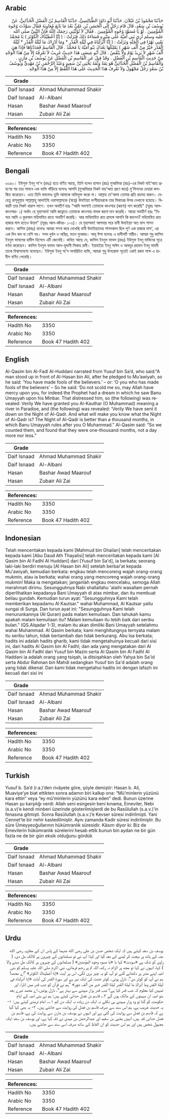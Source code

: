 ## Arabic


<div dir="rtl" lang="ar" style={{fontSize:'larger',backgroundColor:'#f8f9fa',padding:20}}>
حَدَّثَنَا مَحْمُودُ بْنُ غَيْلاَنَ، حَدَّثَنَا أَبُو دَاوُدَ الطَّيَالِسِيُّ، حَدَّثَنَا الْقَاسِمُ بْنُ الْفَضْلِ الْحُدَّانِيُّ، عَنْ يُوسُفَ بْنِ سَعْدٍ، قَالَ قَامَ رَجُلٌ إِلَى الْحَسَنِ بْنِ عَلِيٍّ بَعْدَ مَا بَايَعَ مُعَاوِيَةَ فَقَالَ سَوَّدْتَ وُجُوهَ الْمُؤْمِنِينَ ‏.‏ أَوْ يَا مُسَوِّدَ وُجُوهِ الْمُؤْمِنِينَ ‏.‏ فَقَالَ لاَ تُؤَنِّبْنِي رَحِمَكَ اللَّهُ فَإِنَّ النَّبِيَّ صلى الله عليه وسلم أُرِيَ بَنِي أُمَيَّةَ عَلَى مِنْبَرِهِ فَسَاءَهُ ذَلِكَ فَنَزَلَتْ ‏:‏ ‏(‏ إنَّا أَعْطَيْنَاكَ الْكَوْثَرَ ‏)‏ يَا مُحَمَّدُ يَعْنِي نَهْرًا فِي الْجَنَّةِ وَنَزَلَتْ ‏:‏ ‏(‏ إنَّا أَنْزَلْنَاهُ فِي لَيْلَةِ الْقَدْرِ * وَمَا أَدْرَاكَ مَا لَيْلَةُ الْقَدْرِ * لَيْلَةُ الْقَدْرِ خَيْرٌ مِنْ أَلْفِ شَهْرٍ ‏)‏ يَمْلِكُهَا بَعْدَكَ بَنُو أُمَيَّةَ يَا مُحَمَّدُ ‏.‏ قَالَ الْقَاسِمُ فَعَدَدْنَاهَا فَإِذَا هِيَ أَلْفُ شَهْرٍ لاَ يَزِيدُ يَوْمٌ وَلاَ يَنْقُصُ ‏.‏ قَالَ أَبُو عِيسَى هَذَا حَدِيثٌ غَرِيبٌ لاَ نَعْرِفُهُ إِلاَّ مِنْ هَذَا الْوَجْهِ مِنْ حَدِيثِ الْقَاسِمِ بْنِ الْفَضْلِ ‏.‏ وَقَدْ قِيلَ عَنِ الْقَاسِمِ بْنِ الْفَضْلِ عَنْ يُوسُفَ بْنِ مَازِنٍ ‏.‏ وَالْقَاسِمُ بْنُ الْفَضْلِ الْحُدَّانِيُّ هُوَ ثِقَةٌ وَثَّقَهُ يَحْيَى بْنُ سَعِيدٍ وَعَبْدُ الرَّحْمَنِ بْنُ مَهْدِيٍّ وَيُوسُفُ بْنُ سَعْدٍ رَجُلٌ مَجْهُولٌ وَلاَ نَعْرِفُ هَذَا الْحَدِيثَ عَلَى هَذَا اللَّفْظِ إِلاَّ مِنْ هَذَا الْوَجْهِ ‏.‏
</div>
<div style={{backgroundColor:'#f8f9fa',padding:20, marginBottom: 10}}><table> <thead> <tr> <th>Grade</th> <th></th> </tr> </thead> <tbody> <tr><td>Daif Isnaad</td><td>Ahmad Muhammad Shakir</td></tr><tr><td>Daif Isnaad</td><td>Al-Albani</td></tr><tr><td>Hasan</td><td>Bashar Awad Maarouf</td></tr><tr><td>Hasan</td><td>Zubair Ali Zai</td></tr></tbody></table><table> <thead> <tr> <th>References:</th> <th></th> </tr> </thead> <tbody><tr><td>Hadith No</td><td>3350</td></tr><tr><td>Arabic No</td><td>3350</td></tr><tr><td>Reference</td><td>Book 47 Hadith 402</td></tr></tbody></table></div>

## Bengali


<div dir="ltr" lang="bn" style={{fontSize:'larger',backgroundColor:'#f8f9fa',padding:20}}>
৩৩৫০। ইউসুফ ইবনু সা'দ (রহঃ) হতে বর্ণিত আছে, তিনি বলেন হাসান (রাঃ) মুআবিআ (রাঃ)-এর নিকট বাই’আত গ্রহণের পর তার সামনে এক ব্যক্তি দাঁড়িয়ে বলেনঃ আপনি (মুআবিয়ার নিকট বায়’আত গ্রহণ করে) মু'মিনদের চেহারা কলঙ্কিত করেছেন। এতে তিনি বললেনঃ তুমি আমাকে অভিযুক্ত করো না। আল্লাহ তা'আলা তোমার প্রতি রহমত করুন। যেহেতু রাসূলুল্লাহ সাল্লাল্লাহু আলাইহি ওয়াসাল্লামকে (স্বপ্নে) উমাইয়্যা বংশীয়দেরকে তার মিম্বারের উপর দেখানো হয়েছে। বিষয়টি তার নিকট খারাপ লাগে। তখন অবতীর্ণ হয়ঃ “আমি অবশ্যই তোমাকে কাওসার (ঝরণা) দান করেছি" (সূরাঃ আল-কাওসার- ১) অর্থাৎ হে মুহাম্মাদ! আমি জান্নাতে তোমাকে কাওসার নামক ঝরণা দান করেছি। আরো অবতীর্ণ হয়ঃ “নিশ্চয় আমি এ কুরআন মহিমান্বিত রাতে অবতীর্ণ করেছি। আর মাহিমান্বিত রাত প্রসঙ্গে আপনি কি জানেন? মহিমান্বিত রাত হাজার মাস হতেও উত্তম" (সূরাঃ আল-কাঁদর- ১-৩)। হে মুহাম্মাদ! আপনার পরে বানী উমাইয়্যা অত মাস শাসন করবে। কাসিম (রাহঃ) বলেনঃ আমরা গণনা করে দেখেছি বানী উমাইয়্যাদের শাসনকাল ছিল পূর্ণ এক হাজার মাস’, এর এক দিন কম বা বেশি নয়। সনদ দুর্বল ও অস্থির, মতন মুনকার। আবূ ঈসা বলেনঃ এ হাদীসটি গারীব। আমরা শুধু কাসিম ইবনুল ফাযলের হাদীস হিসেবে এটি জেনেছি। কথিত আছে যে, কাসিম ইবনুল ফাযল (রহঃ) ইউসুফ ইবনু মাযিনের সূত্রে বর্ণনা করেছেন। কাসিম ইবনুল ফাযল আল-হুদ্দানী সিকাহ রাবী। ইয়াহইয়া ইবনু সাঈদ ও আবদুর রহমান ইবনু মাহদী তাকে বিশ্বাসযোগ্য বলেছেন। ইউসুফ ইবনু সা'দ অপরিচিত ব্যক্তি, আমরা শুধু উপরোক্ত সূত্রেই একই রকম শব্দে এ হাদীস বর্ণিত পেয়েছি।
</div>
<div style={{backgroundColor:'#f8f9fa',padding:20, marginBottom: 10}}><table> <thead> <tr> <th>Grade</th> <th></th> </tr> </thead> <tbody> <tr><td>Daif Isnaad</td><td>Ahmad Muhammad Shakir</td></tr><tr><td>Daif Isnaad</td><td>Al-Albani</td></tr><tr><td>Hasan</td><td>Bashar Awad Maarouf</td></tr><tr><td>Hasan</td><td>Zubair Ali Zai</td></tr></tbody></table><table> <thead> <tr> <th>References:</th> <th></th> </tr> </thead> <tbody><tr><td>Hadith No</td><td>3350</td></tr><tr><td>Arabic No</td><td>3350</td></tr><tr><td>Reference</td><td>Book 47 Hadith 402</td></tr></tbody></table></div>

## English


<div dir="ltr" lang="en" style={{fontSize:'larger',backgroundColor:'#f8f9fa',padding:20}}>
Al-Qasim bin Al-Fadl Al-Huddani narrated from Yusuf bin Sa’d, who said:“A man stood up in front of Al-Hasan bin Ali, after he pledged to Mu’awiyah, so he said: ‘You have made fools of the believers.’ – or: ‘O you who has made fools of the believers’ – So he said: ‘Do not scold me so, may Allah have mercy upon you, for indeed the Prophet had a dream in which he saw Banu Umayyah upon his Minbar. That distressed him, so (the following) was revealed: Verily We have granted you Al-Kauthar (O Muhammad) meaning a river in Paradise, and (the following) was revealed: ‘Verily We have sent it down on the Night of Al-Qadr. And what will make you know what the Night of Al-Qadr is? The Night of Al-Qadr is better than a thousand months, in which Banu Umayyah rules after you O Muhammad.” Al-Qasim said: “So we counted them, and found that they were one-thousand months, not a day more nor less.”
</div>
<div style={{backgroundColor:'#f8f9fa',padding:20, marginBottom: 10}}><table> <thead> <tr> <th>Grade</th> <th></th> </tr> </thead> <tbody> <tr><td>Daif Isnaad</td><td>Ahmad Muhammad Shakir</td></tr><tr><td>Daif Isnaad</td><td>Al-Albani</td></tr><tr><td>Hasan</td><td>Bashar Awad Maarouf</td></tr><tr><td>Hasan</td><td>Zubair Ali Zai</td></tr></tbody></table><table> <thead> <tr> <th>References:</th> <th></th> </tr> </thead> <tbody><tr><td>Hadith No</td><td>3350</td></tr><tr><td>Arabic No</td><td>3350</td></tr><tr><td>Reference</td><td>Book 47 Hadith 402</td></tr></tbody></table></div>

## Indonesian


<div dir="ltr" lang="id" style={{fontSize:'larger',backgroundColor:'#f8f9fa',padding:20}}>
Telah menceritakan kepada kami [Mahmud bin Ghailan] telah menceritakan kepada kami [Abu Daud Ath Thayalisi] telah menceritakan kepada kami [Al Qasim bin Al Fadhl Al Huddani] dari [Yusuf bin Sa'd], ia berkata; seorang laki-laki berdiri menuju [Al Hasan bin Ali] setelah berbai'at kepada Mu'awiyah, kemudian berkata: engkau telah mencoreng wajah orang-orang mukmin, atau ia berkata; wahai orang yang mencoreng wajah orang-orang mukmin! Maka ia mengatakan; janganlah engkau mencelaku, semoga Allah merahmati dirimu. Sesungguhnya Nabi shallallahu 'alaihi wasallam pernah diperlihatkan kepadanya Bani Umayyah di atas mimbar, dan itu membuat beliau gundah. Kemudian turun ayat: "Sesungguhnya Kami telah memberikan kepadamu Al Kautsar." wahai Muhammad, Al Kautsar yaitu sungai di Surga. Dan turun ayat ini: "Sesungguhnya Kami telah menurunkannya (Al Quran) pada malam kemuliaan. Dan tahukah kamu apakah malam kemuliaan itu? Malam kemuliaan itu lebih baik dari seribu bulan." (QS.Alqadar 1-3), malam itu akan dimiliki Bani Umayyah setelahmu wahai Muhammad. Al Qasim berkata; kami menghitungnya ternyata malam itu seribu tahun, tidak bertambah dan tidak berkurang. Abu Isa berkata; hadits ini adalah hadits gharib, kami tidak mengetahuinya kecuali dari sisi ini, dari hadits Al Qasim bin Al Fadhl, dan ada yang mengatakan dari Al Qasim bin Al Fadhl dari Yusuf bin Mazin serta Al Qasim bin Al Fadhl Al Haddani ia adalah orang yang tsiqah, ia ditsiqahkan oleh Yahya bin Sa'id serta Abdur Rahman bin Mahdi sedangkan Yusuf bin Sa'd adalah orang yang tidak dikenal. Dan kami tidak mengetahui hadits ini dengan lafazh ini kecuali dari sisi ini
</div>
<div style={{backgroundColor:'#f8f9fa',padding:20, marginBottom: 10}}><table> <thead> <tr> <th>Grade</th> <th></th> </tr> </thead> <tbody> <tr><td>Daif Isnaad</td><td>Ahmad Muhammad Shakir</td></tr><tr><td>Daif Isnaad</td><td>Al-Albani</td></tr><tr><td>Hasan</td><td>Bashar Awad Maarouf</td></tr><tr><td>Hasan</td><td>Zubair Ali Zai</td></tr></tbody></table><table> <thead> <tr> <th>References:</th> <th></th> </tr> </thead> <tbody><tr><td>Hadith No</td><td>3350</td></tr><tr><td>Arabic No</td><td>3350</td></tr><tr><td>Reference</td><td>Book 47 Hadith 402</td></tr></tbody></table></div>

## Turkish


<div dir="ltr" lang="tr" style={{fontSize:'larger',backgroundColor:'#f8f9fa',padding:20}}>
Yusuf b. Sa’d (r.a.)’den rivâyete göre, şöyle demiştir: Hasan b. Ali, Muaviye’ye biat ettikten sonra adamın biri kalkıp ona: “Mü’minlerin yüzünü kara ettin” veya “ey mü’minlerin yüzünü kara eden” dedi. Bunun üzerine Hasan şu karşılığı verdi: Allah seni esirgesin beni kınama, Emeviler, Nebi (s.a.v)’e kendi minberi üzerinde gösterilmişlerdi de bu Rasûlullah (s.a.v.)’in fenasına gitmişti. Sonra Rasûlullah (s.a.v.)’e Kevser sûresi indirilmişti. Yani Cennet’te bir nehir kastedilmiştir. Aynı zamanda Kadir sûresi indirilmiştir. Bu sûre Ümeyyeoğullarının hükümranlık süresidir. Kâsım diyor ki: Biz de Emevilerin hükümranlık sürelerini hesab ettik bunun bin aydan ne bir gün fazla ne de bir gün eksik olduğunu gördük
</div>
<div style={{backgroundColor:'#f8f9fa',padding:20, marginBottom: 10}}><table> <thead> <tr> <th>Grade</th> <th></th> </tr> </thead> <tbody> <tr><td>Daif Isnaad</td><td>Ahmad Muhammad Shakir</td></tr><tr><td>Daif Isnaad</td><td>Al-Albani</td></tr><tr><td>Hasan</td><td>Bashar Awad Maarouf</td></tr><tr><td>Hasan</td><td>Zubair Ali Zai</td></tr></tbody></table><table> <thead> <tr> <th>References:</th> <th></th> </tr> </thead> <tbody><tr><td>Hadith No</td><td>3350</td></tr><tr><td>Arabic No</td><td>3350</td></tr><tr><td>Reference</td><td>Book 47 Hadith 402</td></tr></tbody></table></div>

## Urdu


<div dir="rtl" lang="ur" style={{fontSize:'larger',backgroundColor:'#f8f9fa',padding:20}}>
یوسف بن سعد کہتے ہیں کہ ایک شخص حسن بن علی رضی الله عنہما کے پاس ان کے معاویہ رضی الله عنہ کے ہاتھ پر بیعت کر لینے کے بعد گیا اور کہا: آپ نے تو مسلمانوں کے چہروں پر کالک مل دی، ( راوی کو شک ہے «سودت» کہا یا «يا مسود وجوه المؤمنين» ( مسلمانوں کے چہروں پر کالک مل دینے والا ) کہا، انہوں نے کہا تو مجھ پر الزام نہ رکھ، اللہ تم پر رحم فرمائے، نبی اکرم صلی اللہ علیہ وسلم کو بنی امیہ اپنے منبر پر دکھائے گئے تو آپ کو یہ چیز بری لگی، اس پر آیت «إنا أعطيناك الكوثر» ”اے محمد! ہم نے آپ کو کوثر دی“، نازل ہوئی۔ کوثر جنت کی ایک نہر ہے اور سورۃ القدر کی آیات «إنا أنزلناه في ليلة القدر وما أدراك ما ليلة القدر ليلة القدر خير من ألف شهر» ”ہم نے قرآن کو شب قدر میں اتارا، اور تمہیں کیا معلوم کہ شب قدر کیا ہے؟ شب قدر ہزار مہینے سے بہتر ہے“، نازل ہوئیں، اے محمد تیرے بعد بنو امیہ ان مہینوں کے مالک ہوں گے ۳؎ قاسم بن فضل حدانی کہتے ہیں: ہم نے بنی امیہ کے ایام حکومت کو گنا تو وہ ہزار مہینے ہی نکلے نہ ایک دن زیادہ نہ ایک دن کم ۱؎۔ امام ترمذی کہتے ہیں: ۱- یہ حدیث غریب ہے، ہم اس سند سے صرف قاسم بن فضل کی روایت سے جانتے ہیں۔ ۲- یہ بھی کہا گیا ہے کہ قاسم بن فضل سے روایت کی گئی ہے اور انہوں نے یوسف بن مازن سے روایت کی ہے، قاسم بن فضل حدانی ثقہ ہیں، انہیں یحییٰ بن سعید اور عبدالرحمٰن بن مہدی نے ثقہ کہا ہے، اور یوسف بن سعد ایک مجہول شخص ہیں اور ہم اس حدیث کو ان الفاظ کے ساتھ صرف اسی سند سے جانتے ہیں۔
</div>
<div style={{backgroundColor:'#f8f9fa',padding:20, marginBottom: 10}}><table> <thead> <tr> <th>Grade</th> <th></th> </tr> </thead> <tbody> <tr><td>Daif Isnaad</td><td>Ahmad Muhammad Shakir</td></tr><tr><td>Daif Isnaad</td><td>Al-Albani</td></tr><tr><td>Hasan</td><td>Bashar Awad Maarouf</td></tr><tr><td>Hasan</td><td>Zubair Ali Zai</td></tr></tbody></table><table> <thead> <tr> <th>References:</th> <th></th> </tr> </thead> <tbody><tr><td>Hadith No</td><td>3350</td></tr><tr><td>Arabic No</td><td>3350</td></tr><tr><td>Reference</td><td>Book 47 Hadith 402</td></tr></tbody></table></div>